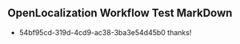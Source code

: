 ## OpenLocalization Workflow Test MarkDown
* 54bf95cd-319d-4cd9-ac38-3ba3e54d45b0 thanks!

<!--HONumber=Aug16_HO5-->


